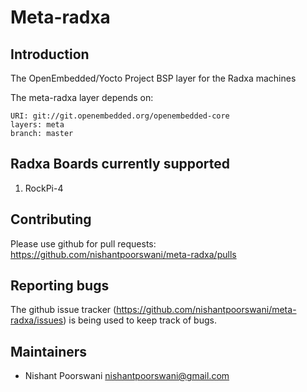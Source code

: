 # Meta-radxa

Introduction
-------------------------

The OpenEmbedded/Yocto Project BSP layer for the Radxa machines

The meta-radxa layer depends on:

	URI: git://git.openembedded.org/openembedded-core
	layers: meta
	branch: master

Radxa Boards currently supported
----------------------------------

1) RockPi-4

Contributing
-------------------------

Please use github for pull requests: https://github.com/nishantpoorswani/meta-radxa/pulls

Reporting bugs
-------------------------

The github issue tracker (https://github.com/nishantpoorswani/meta-radxa/issues) is being used to keep track of bugs.

Maintainers
-------------------------

* Nishant Poorswani <nishantpoorswani@gmail.com>
